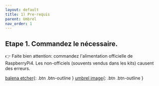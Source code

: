 ```yaml
---
layout: default
title: 1) Pre-requis
parent: Umbrel
nav_order: 1
---
```



## Etape 1. Commandez le nécessaire. 

👉 Faite bien attention: commandez l'alimentation officielle de RaspberryPi4. Les non-officiels (souvents vendus dans les kits) causent des erreurs.


[balena etcher](https://www.balena.io/etcher/){: .btn .btn-outline }
[umbrel image](https://github.com/getumbrel/umbrel-os/releases/download/v0.3.2/umbrel-os-v0.3.2.zip){: .btn .btn-outline }